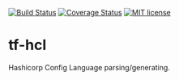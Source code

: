 [![Build Status](https://travis-ci.org/r24y/tf-hcl.svg)](https://travis-ci.org/r24y/tf-hcl.svg)
[![Coverage Status](https://coveralls.io/repos/github/r24y/tf-hcl/badge.svg)](https://coveralls.io/github/r24y/tf-hcl)
[![MIT license](http://img.shields.io/badge/license-MIT-brightgreen.svg)](http://opensource.org/licenses/MIT)

# tf-hcl

Hashicorp Config Language parsing/generating.